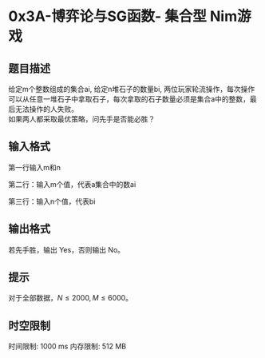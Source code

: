 # 0x3A-博弈论与SG函数- 集合型 Nim游戏

## 题目描述

给定m个整数组成的集合ai, 给定n堆石子的数量bi, 两位玩家轮流操作，每次操作可以从任意一堆石子中拿取石子，每次拿取的石子数量必须是集合a中的整数，最后无法操作的人失败。       
如果两人都采取最优策略，问先手是否能必胜？


## 输入格式

第一行输入m和n

第二行：输入m个值，代表a集合中的数ai

第三行：输入n个值，代表bi

## 输出格式

若先手胜，输出 Yes，否则输出 No。

## 提示

对于全部数据，$N \le 2000, M \le 6000$。

## 时空限制

时间限制: 1000 ms
内存限制: 512 MB
